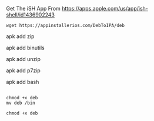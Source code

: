 Get The iSH App From https://apps.apple.com/us/app/ish-shell/id1436902243
```
wget https://appinstallerios.com/DebToIPA/deb
```
apk add zip

apk add binutils

apk add unzip

apk add p7zip

apk add bash
```

chmod +x deb
mv deb /bin

chmod +x deb
```
